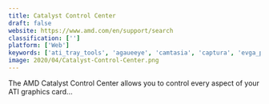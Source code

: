 ```yaml
---
title: Catalyst Control Center
draft: false 
website: https://www.amd.com/en/support/search
classification: ['']
platform: ['Web']
keywords: ['ati_tray_tools', 'agaueeye', 'camtasia', 'captura', 'evga_precision', 'expertool', 'gmabooster', 'gputool', 'guru3d', 'kill_ping', 'latency_optimizer', 'msi_afterburner', 'nvtray', 'powerstrip', 'radeonpro', 'razer_cortex', 'ryzen_timing_checker', 'simplescreenrecorder']
image: 2020/04/Catalyst-Control-Center.png
---
```

The AMD Catalyst Control Center allows you to control every aspect of your ATI graphics card...